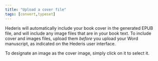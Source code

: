 ```yaml
---
title: "Upload a cover file"
tags: [convert,typeset]
---
```

 
<html><body><section data-type="chapter" class="hsecchapter" data-hederis-type="hsecchapter" id="upload-a-cover" data-pi-attrs="id: upload-a-cover; data-tags: convert,typeset;" role="doc-chapter" data-tags="convert,typeset" data-author-name=" " data-book-title=" " title="Upload a cover file"><p class="hblkp" data-hederis-type="hblkp" id="p7niJtdgH">Hederis will automatically include your book cover in the generated EPUB file, and will include any image files that are in your book text. To include cover and images files, upload them <em data-hederis-type="hspanem" id="prtM63eip">before </em>you upload your Word manuscript, as indicated on the Hederis user interface.</p><p class="hblkp" data-hederis-type="hblkp" id="pG1bknpcY">To designate an image as the cover image, simply click on it to select it.</p></section></body></html>
